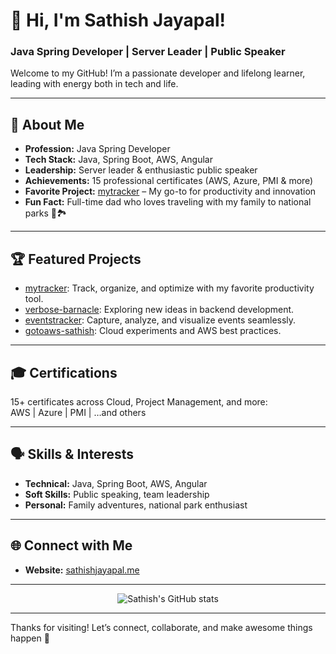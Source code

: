 # 👋 Hi, I'm Sathish Jayapal!

### Java Spring Developer | Server Leader | Public Speaker

Welcome to my GitHub! I’m a passionate developer and lifelong learner, leading with energy both in tech and life.

---

## 🚀 About Me

- **Profession:** Java Spring Developer
- **Tech Stack:** Java, Spring Boot, AWS, Angular
- **Leadership:** Server leader & enthusiastic public speaker
- **Achievements:** 15 professional certificates (AWS, Azure, PMI & more)
- **Favorite Project:** [mytracker](https://github.com/sathishjayapal/mytracker) – My go-to for productivity and innovation
- **Fun Fact:** Full-time dad who loves traveling with my family to national parks 🌲🏞️

---

## 🏆 Featured Projects

- [mytracker](https://github.com/sathishjayapal/mytracker): Track, organize, and optimize with my favorite productivity tool.
- [verbose-barnacle](https://github.com/sathishjayapal/verbose-barnacle): Exploring new ideas in backend development.
- [eventstracker](https://github.com/sathishjayapal/eventstracker): Capture, analyze, and visualize events seamlessly.
- [gotoaws-sathish](https://github.com/sathishjayapal/gotoaws-sathish): Cloud experiments and AWS best practices.

---

## 🎓 Certifications

15+ certificates across Cloud, Project Management, and more:  
AWS | Azure | PMI | …and others

---

## 🗣️ Skills & Interests

- **Technical:** Java, Spring Boot, AWS, Angular
- **Soft Skills:** Public speaking, team leadership
- **Personal:** Family adventures, national park enthusiast

---

## 🌐 Connect with Me

- **Website:** [sathishjayapal.me](https://sathishjayapal.me)

---

<p align="center">
  <img src="https://github-readme-stats.vercel.app/api?username=sathishjayapal&show_icons=true&hide_title=true" alt="Sathish's GitHub stats" />
</p>

---

Thanks for visiting! Let’s connect, collaborate, and make awesome things happen 🚀
